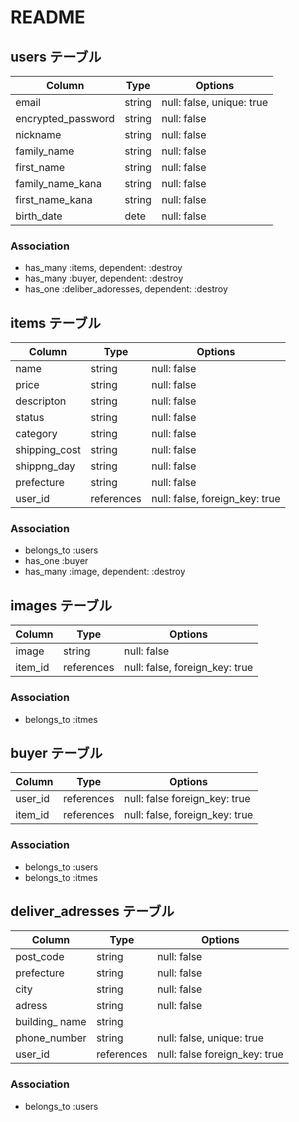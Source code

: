 # README

## users テーブル

| Column             | Type   | Options                   |
| -------------------|--------| --------------------------|
| email              | string | null: false, unique: true |
| encrypted_password | string | null: false               |
| nickname           | string | null: false               |
| family_name        | string | null: false               |
| first_name         | string | null: false               |
| family_name_kana   | string | null: false               |
| first_name_kana    | string | null: false               |
| birth_date         | dete   | null: false               |

### Association

- has_many   :items,             dependent: :destroy
- has_many   :buyer,             dependent: :destroy
- has_one    :deliber_adoresses, dependent: :destroy

## items テーブル

| Column             | Type       | Options                        |
| -------------------|------------| -------------------------------|
| name               | string     | null: false                    |
| price              | string     | null: false                    |
| descripton         | string     | null: false                    |
| status             | string     | null: false                    |
| category           | string     | null: false                    |
| shipping_cost      | string     | null: false                    |
| shippng_day        | string     | null: false                    |
| prefecture         | string     | null: false                    |
| user_id            | references | null: false, foreign_key: true |

### Association

- belongs_to :users
- has_one    :buyer
- has_many   :image, dependent: :destroy

## images テーブル

| Column             | Type       | Options                        |
| -------------------|------------| -------------------------------|
| image              | string     | null: false                    |
| item_id            | references | null: false, foreign_key: true |

### Association

- belongs_to :itmes

## buyer テーブル

| Column             | Type       | Options                        |
| -------------------|------------| -------------------------------|
| user_id            | references | null: false  foreign_key: true |
| item_id            | references | null: false, foreign_key: true |

### Association

- belongs_to :users
- belongs_to :itmes

## deliver_adresses テーブル

| Column             | Type       | Options                        |
| -------------------|------------| -------------------------------|
| post_code          | string     | null: false                    |
| prefecture         | string     | null: false                    |
| city               | string     | null: false                    |
| adress             | string     | null: false                    |
| building_ name     | string     |                                |
| phone_number       | string     | null: false, unique: true      |
| user_id            | references | null: false  foreign_key: true |

### Association

- belongs_to :users
